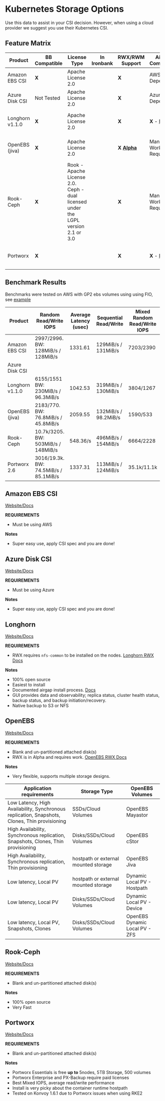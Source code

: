 # Kubernetes Storage Options

Use this data to assist in your CSI decision. However, when using a cloud provider we suggest you use their Kubernetes CSI.

## Feature Matrix

| Product | BB Compatible  | License Type | In Ironbank  | RWX/RWM Support | Airgap Compatible | Cloud Agnostic |
| --------- | --------- | --------- | --------- | --------- | --------- | --------- |
Amazon EBS CSI    | **X** | Apache License 2.0  |  | **X** | AWS Dependent | No |
Azure Disk CSI    | Not Tested  | Apache License 2.0 |  | **X** | Azure Dependent | No |
Longhorn v1.1.0   | **X** | Apache License 2.0 |  | **X** | **X** - [Docs](https://longhorn.io/docs/1.1.0/advanced-resources/deploy/airgap/) | Yes, uses host storage |
OpenEBS (jiva)    | **X** | Apache License 2.0 |  | **X** **[Alpha](https://docs.openebs.io/docs/next/rwm.html)** | Manual Work Required | Yes, uses host storage |  
Rook-Ceph         | **X** | Rook - Apache License 2.0. Ceph - dual licensed under the LGPL version 2.1 or 3.0 |  | **X** | Manual Work Required | Yes, uses host storage |
Portworx          | **X** |       |  | **X** | **X** - [Docs](https://docs.portworx.com/portworx-install-with-kubernetes/operate-and-maintain-on-kubernetes/pxcentral-onprem/install/px-central/) | Yes, uses host storage |

## Benchmark Results

Benchmarks were tested on AWS with GP2 ebs volumes using using FIO, see [example](./benchmark.yaml)

| Product | Random Read/Write IOPS | Average Latency (usec) | Sequential Read/Write | Mixed Random Read/Write IOPS |
| --------- | --------- | --------- | --------- | --------- |
Amazon EBS CSI  | 2997/2996. BW: 128MiB/s / 128MiB/s | 1331.61 | 129MiB/s / 131MiB/s | 7203/2390
Azure Disk CSI  |  |  |  |
Longhorn v1.1.0 | 6155/1551 BW: 230MiB/s / 96.3MiB/s | 1042.53 | 319MiB/s / 130MiB/s | 3804/1267
OpenEBS (jiva) | 2183/770. BW: 76.8MiB/s / 45.8MiB/s | 2059.55 | 132MiB/s / 98.2MiB/s | 1590/533
Rook-Ceph | 10.7k/3205. BW: 503MiB/s / 148MiB/s | 548.36/s | 496MiB/s / 154MiB/s | 6664/2228
Portworx  2.6 | 3016/19.3k. BW: 74.5MiB/s / 85.1MiB/s | 1337.31 |  113MiB/s / 124MiB/s | 35.1k/11.1k

## Amazon EBS CSI

[Website/Docs](https://docs.aws.amazon.com/eks/latest/userguide/ebs-csi.html)

**REQUIREMENTS**

- Must be using AWS

**Notes**

- Super easy use, apply CSI spec and you are done!

## Azure Disk CSI

[Website/Docs](https://docs.microsoft.com/en-us/azure/aks/azure-disk-csi)

**REQUIREMENTS**

- Must be using Azure

**Notes**

- Super easy use, apply CSI spec and you are done!

## Longhorn

[Website/Docs](https://longhorn.io/)

**REQUIREMENTS**

- RWX requires `nfs-common` to be installed on the nodes. [Longhorn RWX Docs](https://longhorn.io/docs/1.1.0/advanced-resources/rwx-workloads/)

**Notes**

- 100% open source
- Easiest to install
- Documented airgap install process. [Docs](https://longhorn.io/docs/1.1.0/advanced-resources/deploy/airgap/)
- GUI provides data and observability; replica status, cluster health status, backup status, and backup initiation/recovery.
- Native backup to S3 or NFS

## OpenEBS

[Website/Docs](https://openebs.io/)

**REQUIREMENTS**

- Blank and un-partitioned attached disk(s)
- RWX is in Alpha and requires work. [OpenEBS RWX Docs](https://docs.openebs.io/docs/next/rwm.html)

**Notes**

- Very flexible, supports multiple storage designs.

Application requirements | Storage Type | OpenEBS Volumes
| --------- | --------- | --------- |
Low Latency, High Availability, Synchronous replication, Snapshots, Clones, Thin provisioning | SSDs/Cloud Volumes                   | OpenEBS Mayastor
High Availability, Synchronous replication, Snapshots, Clones, Thin provisioning              | Disks/SSDs/Cloud Volumes             | OpenEBS cStor
High Availability, Synchronous replication, Thin provisioning                                 | hostpath or external mounted storage | OpenEBS Jiva
Low latency, Local PV                                                                         | hostpath or external mounted storage | Dynamic Local PV - Hostpath
Low latency, Local PV                                                                         | Disks/SSDs/Cloud Volumes             | Dynamic Local PV - Device
Low latency, Local PV, Snapshots, Clones                                                      | Disks/SSDs/Cloud Volumes             | OpenEBS Dynamic Local PV - ZFS


## Rook-Ceph

[Website/Docs](https://rook.io/)

**REQUIREMENTS**

- Blank and un-partitioned attached disk(s)

**Notes**

- 100% open source
- Very Fast

## Portworx

[Website/Docs](https://docs.portworx.com/portworx-install-with-kubernetes/)

**REQUIREMENTS**

- Blank and un-partitioned attached disk(s)

**Notes**

- Portworx Essentials is free **up to** 5nodes, 5TB Storage, 500 volumes
- Portworx Enterprise and PX-Backup require paid licenses
- Best Mixed IOPS, average read/write performance
- Install is very picky about the container runtime hostpath
- Tested on Konvoy 1.6.1 due to Portworx issues when using RKE2
